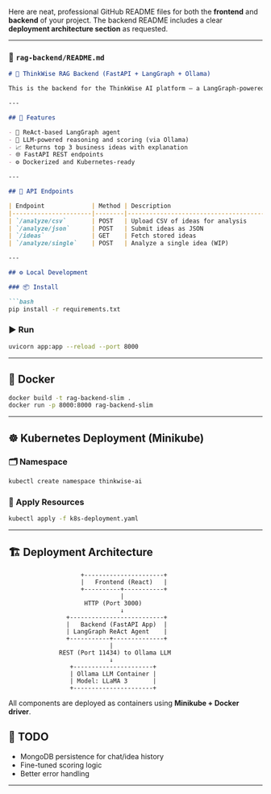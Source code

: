Here are neat, professional GitHub README files for both the **frontend** and **backend** of your project. The backend README includes a clear **deployment architecture section** as requested.

---

### 📁 `rag-backend/README.md`

````markdown
# 🧠 ThinkWise RAG Backend (FastAPI + LangGraph + Ollama)

This is the backend for the ThinkWise AI platform — a LangGraph-powered Reasoning Agent that estimates **ROI** and **Implementation Effort** for business ideas using LLMs (like LLaMA 3 via Ollama). It provides an explainable and interactive analysis API.

---

## 🚀 Features

- 🔁 ReAct-based LangGraph agent
- 🤖 LLM-powered reasoning and scoring (via Ollama)
- 📈 Returns top 3 business ideas with explanation
- 🌐 FastAPI REST endpoints
- ⚙️ Dockerized and Kubernetes-ready

---

## 🧬 API Endpoints

| Endpoint             | Method | Description                            |
|----------------------|--------|----------------------------------------|
| `/analyze/csv`       | POST   | Upload CSV of ideas for analysis       |
| `/analyze/json`      | POST   | Submit ideas as JSON                   |
| `/ideas`             | GET    | Fetch stored ideas                     |
| `/analyze/single`    | POST   | Analyze a single idea (WIP)            |

---

## ⚙️ Local Development

### 📦 Install

```bash
pip install -r requirements.txt
````

### ▶️ Run

```bash
uvicorn app:app --reload --port 8000
```

---

## 🐳 Docker

```bash
docker build -t rag-backend-slim .
docker run -p 8000:8000 rag-backend-slim
```

---

## ☸️ Kubernetes Deployment (Minikube)

### 🗂️ Namespace

```bash
kubectl create namespace thinkwise-ai
```

### 📄 Apply Resources

```bash
kubectl apply -f k8s-deployment.yaml
```

---

## 🏗️ Deployment Architecture

```text
                    +----------------------+
                    |   Frontend (React)   |
                    +----------+-----------+
                               |
                     HTTP (Port 3000)
                               ↓
                +--------------------------+
                |   Backend (FastAPI App)  |
                | LangGraph ReAct Agent    |
                +-----------+--------------+
                            |
              REST (Port 11434) to Ollama LLM
                            ↓
                 +----------------------+
                 | Ollama LLM Container |
                 | Model: LLaMA 3       |
                 +----------------------+
```

All components are deployed as containers using **Minikube + Docker driver**.


## 📌 TODO

* MongoDB persistence for chat/idea history
* Fine-tuned scoring logic
* Better error handling

---
